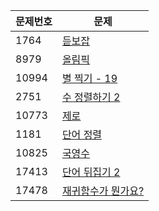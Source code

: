 | 문제번호 | 문제 |
| --- | --- |
| 1764 | [듣보잡](https://www.acmicpc.net/problem/1764) |
| 8979 | [올림픽](https://www.acmicpc.net/problem/8979) |
| 10994 | [별 찍기 - 19](https://www.acmicpc.net/problem/10994) |
| 2751 | [수 정렬하기 2](https://www.acmicpc.net/problem/2751) |
| 10773 | [제로](https://www.acmicpc.net/problem/10773) |
| 1181 | [단어 정렬](https://www.acmicpc.net/problem/1181) |
| 10825 | [국영수](https://www.acmicpc.net/problem/10825) |
| 17413 | [단어 뒤집기 2](https://www.acmicpc.net/problem/17413) |
| 17478 | [재귀함수가 뭔가요?](https://www.acmicpc.net/problem/17478) |
